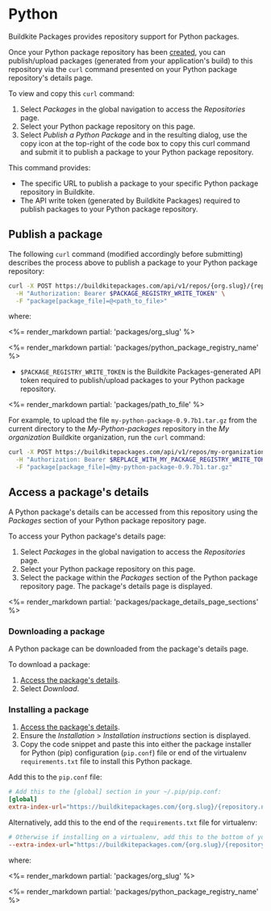 # Python

Buildkite Packages provides repository support for Python packages.

Once your Python package repository has been [created](/docs/packages/manage-registries#create-a-registry), you can publish/upload packages (generated from your application's build) to this repository via the `curl` command presented on your Python package repository's details page.

To view and copy this `curl` command:

1. Select _Packages_ in the global navigation to access the _Repositories_ page.
1. Select your Python package repository on this page.
1. Select _Publish a Python Package_ and in the resulting dialog, use the copy icon at the top-right of the code box to copy this curl command and submit it to publish a package to your Python package repository.

This command provides:

- The specific URL to publish a package to your specific Python package repository in Buildkite.
- The API write token (generated by Buildkite Packages) required to publish packages to your Python package repository.

## Publish a package

The following `curl` command (modified accordingly before submitting) describes the process above to publish a package to your Python package repository:

```bash
curl -X POST https://buildkitepackages.com/api/v1/repos/{org.slug}/{repository.name}/packages.json \
  -H "Authorization: Bearer $PACKAGE_REGISTRY_WRITE_TOKEN" \
  -F "package[package_file]=@<path_to_file>"
```

where:

<%= render_markdown partial: 'packages/org_slug' %>

<%= render_markdown partial: 'packages/python_package_registry_name' %>

- `$PACKAGE_REGISTRY_WRITE_TOKEN` is the Buildkite Packages-generated API token required to publish/upload packages to your Python package repository.

<%= render_markdown partial: 'packages/path_to_file' %>

For example, to upload the file `my-python-package-0.9.7b1.tar.gz` from the current directory to the _My-Python-packages_ repository in the _My organization_ Buildkite organization, run the `curl` command:

```bash
curl -X POST https://buildkitepackages.com/api/v1/repos/my-organization/my-python-packages/packages.json \
  -H "Authorization: Bearer $REPLACE_WITH_MY_PACKAGE_REGISTRY_WRITE_TOKEN" \
  -F "package[package_file]=@my-python-package-0.9.7b1.tar.gz"
```

## Access a package's details

A Python package's details can be accessed from this repository using the _Packages_ section of your Python package repository page.

To access your Python package's details page:

1. Select _Packages_ in the global navigation to access the _Repositories_ page.
1. Select your Python package repository on this page.
1. Select the package within the _Packages_ section of the Python package repository page. The package's details page is displayed.

<%= render_markdown partial: 'packages/package_details_page_sections' %>

### Downloading a package

A Python package can be downloaded from the package's details page.

To download a package:

1. [Access the package's details](#access-a-packages-details).
1. Select _Download_.

### Installing a package

1. [Access the package's details](#access-a-packages-details).
1. Ensure the _Installation_ > _Installation instructions_ section is displayed.
1. Copy the code snippet and paste this into either the package installer for Python (pip) configuration (`pip.conf`) file or end of the virtualenv `requirements.txt` file to install this Python package.

Add this to the `pip.conf` file:

```conf
# Add this to the [global] section in your ~/.pip/pip.conf:
[global]
extra-index-url="https://buildkitepackages.com/{org.slug}/{repository.name}/pypi/simple"
```

Alternatively, add this to the end of the `requirements.txt` file for virtualenv:

```ini
# Otherwise if installing on a virtualenv, add this to the bottom of your requirements.txt:
--extra-index-url="https://buildkitepackages.com/{org.slug}/{repository.name}/pypi/simple"
```

where:

<%= render_markdown partial: 'packages/org_slug' %>

<%= render_markdown partial: 'packages/python_package_registry_name' %>
